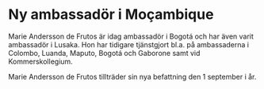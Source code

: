 # Ny ambassadör i Moҫambique

Marie Andersson de Frutos är idag ambassadör i Bogotá och har även varit ambassadör i Lusaka. Hon har tidigare tjänstgjort bl.a. på ambassaderna i Colombo, Luanda, Maputo, Bogotá och Gaborone samt vid Kommerskollegium.

Marie Andersson de Frutos tillträder sin nya befattning den 1 september i år.

